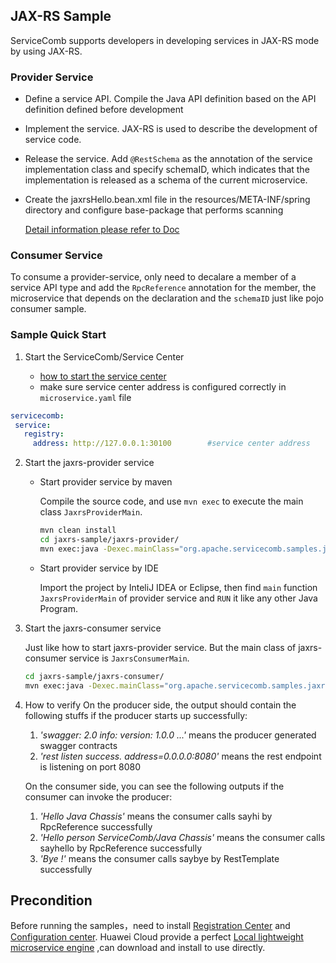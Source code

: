 ## JAX-RS Sample

ServiceComb supports developers in developing services in JAX-RS mode by using JAX-RS.

### Provider Service

* Define a service API. Compile the Java API definition based on the API definition defined before development
* Implement the service. JAX-RS is used to describe the development of service code. 
* Release the service. Add `@RestSchema` as the annotation of the service implementation class and specify schemaID, which indicates that the implementation is released as a schema of the current microservice.
* Create the jaxrsHello.bean.xml file in the resources/META-INF/spring directory and configure base-package that performs scanning

   [Detail information please refer to Doc](https://docs.servicecomb.io/java-chassis/zh_CN/build-provider/jaxrs/)

### Consumer Service

To consume a provider-service, only need to decalare a member of a service API type and add the `RpcReference` annotation for the member, the microservice that depends on the declaration and the `schemaID` just like pojo consumer sample.

### Sample Quick Start

1. Start the ServiceComb/Service Center

   - [how to start the service center](http://servicecomb.apache.org/docs/products/service-center/install/)
   - make sure service center address is configured correctly in `microservice.yaml` file

```yaml
servicecomb:
 service:
   registry:
     address: http://127.0.0.1:30100		#service center address
```

2. Start the jaxrs-provider service

   - Start provider service by maven

     Compile the source code, and use `mvn exec` to execute the main class `JaxrsProviderMain`.

     ```bash
     mvn clean install
     cd jaxrs-sample/jaxrs-provider/
     mvn exec:java -Dexec.mainClass="org.apache.servicecomb.samples.jaxrs.provider.JaxrsProviderMain"
     ```

   - Start provider service by IDE

     Import the project by InteliJ IDEA or Eclipse, then find `main` function `JaxrsProviderMain` of provider service and `RUN` it like any other Java Program.

3. Start the jaxrs-consumer service

   Just like how to start jaxrs-provider service. But the main class of jaxrs-consumer service is `JaxrsConsumerMain`. 

   ```bash
   cd jaxrs-sample/jaxrs-consumer/
   mvn exec:java -Dexec.mainClass="org.apache.servicecomb.samples.jaxrs.consumer.JaxrsConsumerMain"
   ```

4. How to verify
   On the producer side, the output should contain the following stuffs if the producer starts up successfully:
   1. *'swagger: 2.0 info: version: 1.0.0 ...'* means the producer generated swagger contracts
   2. *'rest listen success. address=0.0.0.0:8080'* means the rest endpoint is listening on port 8080
   
   On the consumer side, you can see the following outputs if the consumer can invoke the producer:
   1. *'Hello Java Chassis'* means the consumer calls sayhi by RpcReference successfully
   2. *'Hello person ServiceComb/Java Chassis'* means the consumer calls sayhello by RpcReference successfully
   3. *'Bye !'* means the consumer calls saybye by RestTemplate successfully

## Precondition

Before running the samples，need to install [Registration Center](https://github.com/apache/servicecomb-service-center) and [Configuration center](https://github.com/apache/servicecomb-kie). Huawei Cloud provide a perfect [Local lightweight microservice engine](https://support.huaweicloud.com/devg-cse/cse_devg_0036.html) ,can download and install to use directly.